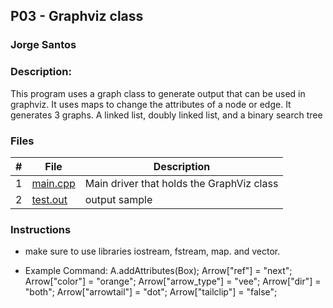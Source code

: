 
## P03 - Graphviz class
### Jorge Santos
### Description:

This program uses a graph class to generate output that can be used in graphviz. It uses maps to change the attributes of a node
or edge. It generates 3 graphs. A linked list, doubly linked list, and a binary search tree



### Files

|   #   | File            | Description                                        |
| :---: | --------------- | -------------------------------------------------- |
|   1   | [main.cpp](https://github.com/jorcsan/2143-OOP-Santos/blob/main/Assignments/P03/main-24.cpp)   | Main driver that holds the GraphViz class      |
|   2   |  [test.out]() | output sample        |


### Instructions

- make sure to use libraries iostream, fstream, map. and vector.



- Example Command:
   A.addAttributes(Box);
    Arrow["ref"] = "next";
    Arrow["color"] = "orange";
    Arrow["arrow_type"] = "vee";
    Arrow["dir"] = "both";
    Arrow["arrowtail"] = "dot";
    Arrow["tailclip"] = "false";
   
